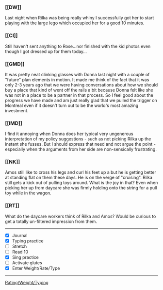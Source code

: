 ### [[DW]]
Last night when Rilka was being really whiny I successfully got her to start playing with the large lego which occupied her for a good 10 minutes.

### [[CI]]
Still haven't sent anything to Rose...nor finished with the kid photos even though I got dressed up for them today...

### [[GMD]]
It was pretty neat clinking glasses with Donna last night with a couple of "future" plan elements in motion. It made me think of the fact that it was only 2-3 years ago that we were having conversations about how we should buy a place that kind of went off the rails a bit because Donna felt like she was not in a place to be a partner in that process. So I feel good about the progress we have made and am just really glad that we pulled the trigger on Montreal even if it doesn't turn out to be the world's most amazing investment.

### [[IMD]]
I find it annoying when Donna does her typical very ungenerous interpretation of my policy suggestions - such as not picking Rilka up the instant she fusses. But I should express that need and not argue the point - especially when the arguments from her side are non-sensically frustrating.

### [[NK]]
Amos still like to cross his legs and curl his feet up a but he is getting better at standing flat on them these days. He is on the verge of "cruising". Rilka still gets a kick out of pulling toys around. What is the joy in that? Even when picking her up from daycare she was firmly holding onto the string for a pull toy while in the wagon.

### [[RT]]
What do the daycare workers think of Rilka and Amos? Would be curious to get a totally un-filtered impression from them.

---
- [x] Journal
- [x] Typing practice
- [ ] Stretch
- [ ] Read 10
- [x] Sing practice
- [ ] Activate glutes
- [x] Enter Weight/Rate/Type
---

[Rating/Weight/Typing](https://docs.google.com/spreadsheets/d/1p6cinTqipnxyiSCgPBAWp2cAHA5q6P0NL58bNCxedCY/edit#gid=0)
